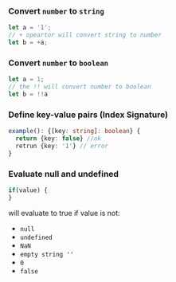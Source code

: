 ### Convert `number` to `string`
```typescript
let a = '1';
// + opeartor will convert string to number
let b = +a;
```

### Convert `number` to `boolean`
```typescript
let a = 1;
// the !! will convert number to boolean
let b = !!a
```

### Define key-value pairs (Index Signature)
```typescript
example(): {[key: string]: boolean} {
  return {key: false} //ok
  retrun {key: '1'} // error
}

```

### Evaluate null and undefined
```typescript
if(value) {
}
```
will evaluate to true if value is not:

- `null`
- `undefined`
- `NaN`
- `empty string ''`
- `0`
- `false`
